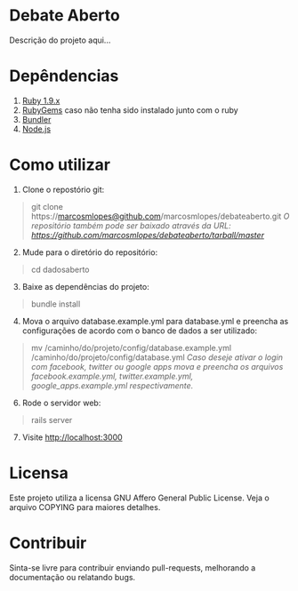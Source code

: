 # Debate Aberto
Descrição do projeto aqui...

# Depêndencias
1. [Ruby 1.9.x](http://ruby-lang.org)
2. [RubyGems](http://rubygems.org/pages/download) caso não tenha sido instalado junto com o ruby
3. [Bundler](http://gembundler.com/)
4. [Node.js](http://nodejs.org/)

# Como utilizar
1. Clone o repostório git:
> git clone https://marcosmlopes@github.com/marcosmlopes/debateaberto.git
*O repositório também pode ser baixado através da URL: <https://github.com/marcosmlopes/debateaberto/tarball/master>*
2. Mude para o diretório do repositório:
> cd dadosaberto
3. Baixe as dependências do projeto:
> bundle install
4. Mova o arquivo database.example.yml para database.yml e preencha as configurações de acordo com o banco de dados a ser utilizado:
> mv /caminho/do/projeto/config/database.example.yml /caminho/do/projeto/config/database.yml
*Caso deseje ativar o login com facebook, twitter ou google apps mova e preencha os arquivos facebook.example.yml, twitter.example.yml, google_apps.example.yml respectivamente.*
6. Rode o servidor web:
> rails server
7. Visite <http://localhost:3000>

# Licensa
Este projeto utiliza a licensa GNU Affero General Public License. Veja o arquivo COPYING para maiores detalhes.

# Contribuir
Sinta-se livre para contribuir enviando pull-requests, melhorando a documentação ou relatando bugs.
